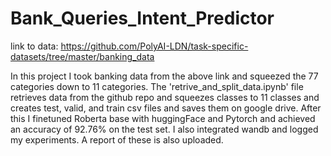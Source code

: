 # Bank_Queries_Intent_Predictor
link to data: https://github.com/PolyAI-LDN/task-specific-datasets/tree/master/banking_data

In this project I took banking data from the above link and squeezed the 77 categories down to 11 categories. The 'retrive_and_split_data.ipynb' file retrieves data from the github repo and squeezes classes to 11 classes and creates test, valid, and train csv files and saves them on google drive. After this I finetuned Roberta base with huggingFace and Pytorch and achieved an accuracy of 92.76% on the test set. I also integrated wandb and logged my experiments. A report of these is also uploaded.
